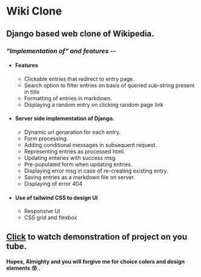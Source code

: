 # Wiki Clone
## Django based web clone of Wikipedia.

### *"Implementation of" and features --*

- #### Features
  - Clickable entries that redirect to entry page.
  - Search option to filter entries on basis of queried sub-string present in title
  - Formatting of entries in markdown.
  - Displaying a random entry on clicking random page link
- #### Server side implementation of Django.
  - Dynamic url genaration for each entry.
  - Form processing.
  - Adding conditional messages in subsequent request.
  - Representing entries as processed html.
  - Updating enteries with success msg.
  - Pre-populated form when updating entries.
  - Displaying error msg in case of re-creating existing entry.
  - Saving entries as a markdown file on server.
  - Displaying of error 404
- #### Use of tailwind CSS to design UI
  - Responsive UI
  - CSS grid and flexbox


## [Click](https://youtu.be/Hq1KsyxSRls) to watch demonstration of project on you tube. 
#### Hopes, Almighty and you will forgive me for choice colors and design elements :dizzy_face: .
 
